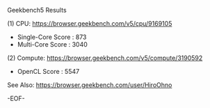 
Geekbench5 Results

(1) CPU: https://browser.geekbench.com/v5/cpu/9169105

* Single-Core Score : 873
* Multi-Core Score  : 3040

(2) Compute: https://browser.geekbench.com/v5/compute/3190592

* OpenCL Score : 5547

See Also:
https://browser.geekbench.com/user/HiroOhno

-EOF-
